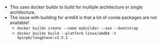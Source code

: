 * This uses docker buildx to build for multiple architecture or single architecture.
* The issue with building for arm64 is that a lot of conda packages are not available!
  * `docker buildx create --name mybuilder --use --bootstrap`
  * `docker buildx build --platform linux/amd64 -t kpinpb/longphase:v1.5.1 .`

